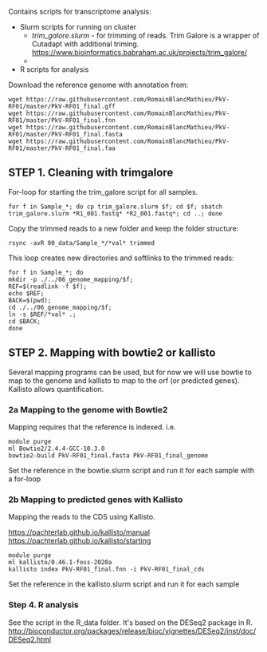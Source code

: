 Contains scripts for transcriptome analysis:
- Slurm scripts for running on cluster
  - *trim_galore.slurm* - for trimming of reads. Trim Galore is a wrapper of Cutadapt with additional triming. https://www.bioinformatics.babraham.ac.uk/projects/trim_galore/
  -
- R scripts for analysis

Download the reference genome with annotation from:
```
wget https://raw.githubusercontent.com/RomainBlancMathieu/PkV-RF01/master/PkV-RF01_final.gff
wget https://raw.githubusercontent.com/RomainBlancMathieu/PkV-RF01/master/PkV-RF01_final.fnn
wget https://raw.githubusercontent.com/RomainBlancMathieu/PkV-RF01/master/PkV-RF01_final.fasta
wget https://raw.githubusercontent.com/RomainBlancMathieu/PkV-RF01/master/PkV-RF01_final.faa
```

## STEP 1. Cleaning with trimgalore
For-loop for starting the trim_galore script for all samples.
```
for f in Sample_*; do cp trim_galore.slurm $f; cd $f; sbatch trim_galore.slurm *R1_001.fastq* *R2_001.fastq*; cd ..; done
```
Copy the trimmed reads to a new folder and keep the folder structure:
```
rsync -avR 00_data/Sample_*/*val* trimmed
```

This loop creates new directories and softlinks to the trimmed reads:
```
for f in Sample_*; do
mkdir -p ./../06_genome_mapping/$f;
REF=$(readlink -f $f);
echo $REF;
BACK=$(pwd);
cd ./../06_genome_mapping/$f;
ln -s $REF/*val* .;
cd $BACK;
done
```

## STEP 2. Mapping with bowtie2 or kallisto
Several mapping programs can be used, but for now we will use bowtie to map to the genome and kallisto to map to the orf (or predicted genes). Kallisto allows quantification.

### 2a Mapping to the genome with Bowtie2
Mapping requires that the reference is indexed. i.e.
```
module purge
ml Bowtie2/2.4.4-GCC-10.3.0
bowtie2-build PkV-RF01_final.fasta PkV-RF01_final_genome
```
Set the reference in the bowtie.slurm script and run it for each sample with a for-loop

### 2b Mapping to predicted genes with Kallisto
Mapping the reads to the CDS using Kallisto.

https://pachterlab.github.io/kallisto/manual
https://pachterlab.github.io/kallisto/starting
```
module purge
ml kallisto/0.46.1-foss-2020a
kallisto index PkV-RF01_final.fnn -i PkV-RF01_final_cds
```
Set the reference in the kallisto.slurm script and run it for each sample


### Step 4. R analysis
See the script in the R_data folder. It's based on the DESeq2 package in R. 
http://bioconductor.org/packages/release/bioc/vignettes/DESeq2/inst/doc/DESeq2.html
